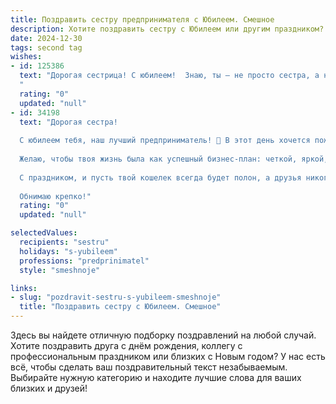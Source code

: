 ```yaml
---
title: Поздравить сестру предпринимателя с Юбилеем. Смешное
description: Хотите поздравить сестру с Юбилеем или другим праздником? Наш ИИ создаст незабываемое поздравление, а вы обязательно выделитесь среди других.  
date: 2024-12-30
tags: second tag
wishes:
- id: 125386
  text: "Дорогая сестрица! С юбилеем!  Знаю, ты – не просто сестра, а настоящий предпринимательский ураган, сметающий все на своем пути к успеху!  Пусть твой бизнес процветает, как пышный огород после обильного дождя (главное, чтобы сорняки – конкуренты – не мешали!). Желаю тебе миллионы (хотя бы мелкие, но много!),  крепких нервов (чтобы выдерживать капризы клиентов) и  вечного вдохновения (чтобы новые идеи сыпались, как из рога изобилия — только чуть поменьше, чтобы успевала отдыхать!).  С юбилеем!
  "
  rating: "0"
  updated: "null"
- id: 34198
  text: "Дорогая сестра!
  
  С юбилеем тебя, наш лучший предприниматель! 🎉 В этот день хочется пожелать, чтобы твои идеи взлетали так же высоко, как стоимость акций на бирже в день отчитывающегося филиала твоей компании! Пусть каждый проект приносит прибыль, а конкуренты лишь мечтают о твоем успехе, как мы мечтаем о пятничном вечере после трудовой недели!
  
  Желаю, чтобы твоя жизнь была как успешный бизнес-план: четкой, яркой, и с огромным доходом позитивных эмоций! И помни, что даже самый сложный шопинг – это всего лишь закупка новых идей для будущего стартапа!
  
  С праздником, и пусть твой кошелек всегда будет полон, а друзья никогда не забудут напомнить, что с ‘собранным’ вкусом тебе действительно не стоит шутить! 😄
  
  Обнимаю крепко!"
  rating: "0"
  updated: "null"

selectedValues:
  recipients: "sestru"
  holidays: "s-yubileem"
  professions: "predprinimatel"
  style: "smeshnoje"

links:
- slug: "pozdravit-sestru-s-yubileem-smeshnoje"
  title: "Поздравить сестру с Юбилеем. Смешное"
---
```


Здесь вы найдете отличную подборку поздравлений на любой случай.
Хотите поздравить друга с днём рождения, коллегу с профессиональным праздником или близких с Новым годом? У нас есть всё, чтобы сделать ваш поздравительный текст незабываемым. Выбирайте нужную категорию и находите лучшие слова для ваших близких и друзей!
